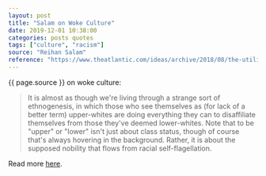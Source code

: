 ```yaml
---
layout: post
title: "Salam on Woke Culture"
date: 2019-12-01 10:38:00
categories: posts quotes
tags: ["culture", "racism"]
source: "Reihan Salam"
reference: "https://www.theatlantic.com/ideas/archive/2018/08/the-utility-of-white-bashing/566846/"
---
```


{{ page.source }} on woke culture:

> It is almost as though we're living through a strange sort of ethnogenesis, in which those who see themselves as (for lack of a better term) upper-whites are doing everything they can to disaffiliate themselves from those they've deemed lower-whites. Note that to be "upper" or "lower" isn't just about class status, though of course that's always hovering in the background. Rather, it is about the supposed nobility that flows from racial self-flagellation.  

Read more [here]({{page.reference}}).
